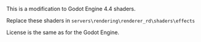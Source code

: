 This is a modification to Godot Engine 4.4 shaders.

Replace these shaders in `servers\rendering\renderer_rd\shaders\effects`

License is the same as for the Godot Engine.
